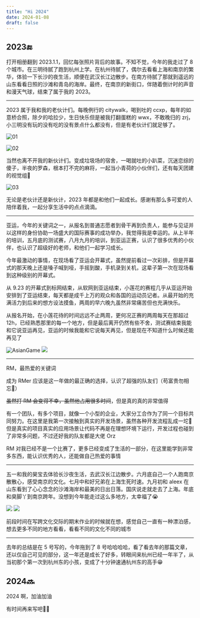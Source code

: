 ```yaml
---
title: "Hi 2024"
date: 2024-01-08
draft: false
---
```



## 2023🔚

打开相册翻到 2023.1.1，回忆每张照片背后的故事。不知不觉，今年的我走过了 8 个城市。在三明待腻了跑到杭州上学。在杭州待腻了，偶尔去看看上海和南京的繁华，体验一下长沙的夜生活，顺便在武汉长江边散步。在南方待腻了那就到遥远的山东看看日照的沙滩和青岛的海岸。最终，在南京的新街口，伴随着倒计时的声音和漫天气球，结束了属于我的 2023。

---

2023 属于我和我的老伙计们。每晚例行的 citywalk，喝到吐的 ccxp，每年的如意桥合照，除夕的哈拉少，生日快乐但是被我打翻蛋糕的 wwx，不敢晚归的 zrj，小三明没有玩的没有吃的没有景点什么都没有，但是有老伙计们就足够了。

![01](http://u.jalenz.cn/hi-2024/01.png?blog)

![02](http://u.jalenz.cn/hi-2024/02.png?blog)

当然也离不开我的新伙计们。变成垃圾场的宿舍，一喝就吐的小趴菜，沉迷恋综的傻子，半夜的罗森，根本打不完的麻将，一起当小青荷的小伙伴们，还有每天团建的视觉组🤪

![03](http://u.jalenz.cn/hi-2024/03.png?blog)

无论是老伙计还是新伙计，2023 年都是和他们一起成长。感谢有那么多可爱的人陪伴着我，一起分享生活中的点点滴滴。

---

亚运，今年的关键词之一，从报名到普通志愿者到骨干再到负责人，能参与见证并以这样的身份协助一场盛大的国际赛事的成功举办，我觉得我是幸运的。从上半年的培训，五月底的测试赛，八月九月的培训，到亚运正赛，认识了很多优秀的小伙伴，也认识了超级好的老师，和他们一起学习成长。

今年最激动的事情，在现场看了亚运会开幕式，虽然提前看过一次彩排，但是开幕式的那天晚上还是嗓子喊到哑，手摇到酸，手机录到关机，这辈子第一次在现场看到这种级别的开幕式。

从 9.23 的开幕式到标网结束，从软网到亚运结束，小莲花的赛程几乎从亚运开始安排到了亚运结束，每天都是成千上万的观众和各国的运动员记者。从最开始的充满活力到后来的想方设法摸鱼，两周的早六晚九虽然非常痛苦但也充满快乐。

从报名开始，在小莲花待的时间远远不止两周，更何况正赛的两周每天在那超过 12h，已经熟悉那里的每一个地方，但是最后离开仍然有些不舍，测试赛结束我能和它说亚运再见，亚运的时候我能和它说每天再见，但是现在不知道什么时候还能再见了

![AsianGame](http://u.jalenz.cn/hi-2024/AsianGame.png?blog)
![](http://u.jalenz.cn/hi-2024/1704689189133_Aicy.png?blog)

---

RM，最热爱的关键词

成为 RMer 应该是这一年做的最正确的选择，认识了超强的队友们（苟富贵勿相忘🙏）

~~虽然打 RM 会变得不幸，虽然他占用很多时间~~，但是真的真的非常值得

有一个团队，有多个项目，就像一个小型的企业，大家分工合作为了同一个目标共同努力。在这里是我第一次接触到真实的开发场景，虽然各种开发流程乱成一坨💩但是真实的项目真实的应用场景让代码不再是在理想环境下运行，开发过程也碰到了非常多问题，不过还好我的队友都是大佬 Orz

RM 对我已经不是一个比赛了，更多已经变成了生活的一部分，在这里能学到非常多东西，能认识优秀的人，还能做自己热爱的事情

---

五一和我的昊宝去体验长沙夜生活，去武汉长江边散步。六月底自己一个人跑南京散散心，感受南京的文化。七月中和好兄弟在上海生死时速。九月初和 aleex 在山东看到了心心念念的沙滩海岸和最美的日出日落。国庆说走就走去了上海。年底和臭脚丫到南京跨年。没想到今年能走过这么多地方，太幸福了😭

![](http://u.jalenz.cn/hi-2024/1704688943159_Aicy.png?blog)
![](http://u.jalenz.cn/hi-2024/1704688952054_Aicy.png?blog)

前段时间在写跨文化交际的期末作业的时候就在想，感觉自己一直有一种漂泊感，想去更多不同的地方看看，看看不同的文化不同的城市

---

去年的总结是在 5 号写的，今年拖到了 8 号哈哈哈哈，看了看去年的那篇文章，还以仅自己可见的部分，这一年还是成长了好多，转眼间来杭州已经一年半了，从当初那个第一次到杭州东的小孩，变成了十分钟速通杭州东的高手😁

## 2024🔜

2024 啊，加油加油

有时间再来写吧😶‍🌫️
